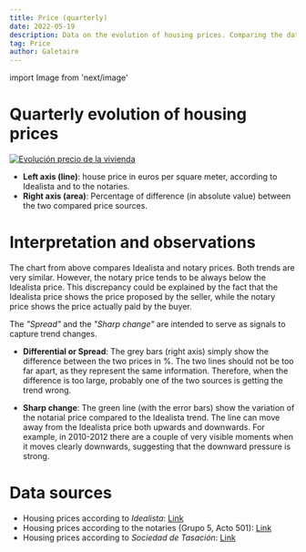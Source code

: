 ```yaml
---
title: Price (quarterly)
date: 2022-05-19
description: Data on the evolution of housing prices. Comparing the data published by the association of notaries and the data published by Idealista.
tag: Price
author: Galetaire
---
```


import Image from 'next/image'

# Quarterly evolution of housing prices

 [![Evolución precio de la vivienda](/images/preu.png)](/images/preu.png)

- **Left axis (line)**: house price in euros per square meter, according to Idealista and to the notaries.
- **Right axis (area)**: Percentage of difference (in absolute value) between the two compared price sources.

# Interpretation and observations

The chart from above compares Idealista and notary prices. Both trends are very similar. However, the notary price tends to be always below the Idealista price. This discrepancy could be explained by the fact that the Idealista price shows the price proposed by the seller, while the notary price shows the price actually paid by the buyer.

The _"Spread"_ and the _"Sharp change"_ are intended to serve as signals to capture trend changes.

- **Differential or Spread**: The grey bars (right axis) simply show the difference between the two prices in %. The two lines should not be too far apart, as they represent the same information. Therefore, when the difference is too large, probably one of the two sources is getting the trend wrong.

- **Sharp change**: The green line (with the error bars) show the variation of the notarial price compared to the Idealista trend. The line can move away from the Idealista price both upwards and downwards. For example, in 2010-2012 there are a couple of very visible moments when it moves clearly downwards, suggesting that the downward pressure is strong.

# Data sources

- Housing prices according to _Idealista_: [Link](https://www.idealista.com/sala-de-prensa/informes-precio-vivienda)
- Housing prices according to the notaries (Grupo 5, Acto 501): [Link](http://www.notariado.org/liferay/web/cien/estadisticas-al-completo)
- Housing prices according to _Sociedad de Tasación_: [Link](https://www.st-tasacion.es/informe-de-tendencias-digital/)
